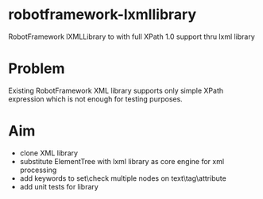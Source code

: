 robotframework-lxmllibrary
==========================

RobotFramework lXMLLibrary to with full XPath 1.0 support thru lxml library

Problem
==========================
Existing RobotFramework XML library supports only simple XPath expression which is not enough for testing purposes.

Aim
==========================
- clone XML library
- substitute ElementTree with lxml library as core engine for xml processing
- add keywords to set\check multiple nodes on text\tag\attribute 
- add unit tests for library
